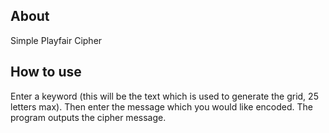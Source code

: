 ## About
Simple Playfair Cipher

## How to use
Enter a keyword (this will be the text which is used to generate the grid, 25 letters max).
Then enter the message which you would like encoded. The program outputs the cipher message.




